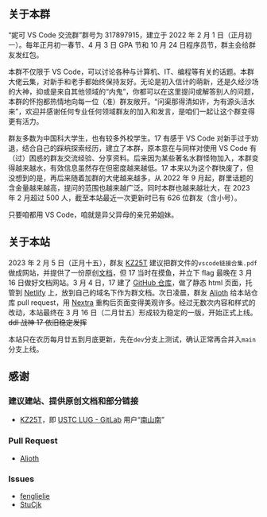 ## 关于本群

“妮可 VS Code 交流群”群号为 317897915，建立于 2022 年 2 月 1 日（正月初一）。每年正月初一春节、4 月 3 日 GPA 节和 10 月 24 日程序员节，群主会给群友发红包。

本群不仅限于 VS Code，可以讨论各种与计算机、IT、编程等有关的话题。本群大佬云集，对新手和老手都始终保持友好。无论是初入信计的萌新，还是久经沙场的大神，抑或是来自其他领域的“内鬼”，你都可以在这里提问或解答别人的问题，本群的怀抱都热情地向每一位（准）群友敞开。“问渠那得清如许，为有源头活水来”，欢迎并感谢任何专业任何领域群友的加入和发言，是咱们一起让这个群变得更有活力。

群友多数为中国科大学生，也有较多外校学生。17 有感于 VS Code 对新手过于劝退，结合自己的~~踩坑~~探索经历，建立了本群，原本意在与同样对使用 VS Code 有（过）困惑的群友交流经验、分享资料。后来因为某些著名水群怪物加入，本群变得越来越水，有效信息虽然存在但密度越来越低。17 本来以为这个群快废了，但没想到的是，再后来随着加群的大佬越来越多，从 2022 年 9 月起，群里话题的含金量越来越高，提问的范围也越来越广泛。同时本群也越来越壮大，在 2023 年 2 月超过 500 人，截至本站最近一次更新时已有 626 位群友（含小号）。

只要咱都用 VS Code，咱就是异父异母的亲兄弟姐妹。

## 关于本站

2023 年 2 月 5 日（正月十五），群友 [KZ25T](https://github.com/KZ25T) 建议把群文件的`vscode链接合集.pdf`做成网站，并提供了一份原创[文档](https://git.lug.ustc.edu.cn/CA/2022ics/-/tree/master/documents)，但 17 当时在摸鱼，并立下 flag 最晚在 3 月 16 日做好文档网站。3 月 4 日，17 建了 [GitHub 仓库](https://github.com/iw17/vscode)，做了静态 html 页面，托管到 [Netlify](https://netlify.com) 上，放到自己的域名下作为群文档。次日凌晨，群友 [Alioth](https://github.com/EpsUMa) 给本站仓库 pull request，用 [Nextra](https://nextra.site) 重构后页面变得美观许多。经过无数次内容和样式的改动，本站最终在 3 月 16 日（二月廿五）形成较为稳定的一版，开始正式上线。~~ddl 战神 17 依旧稳定发挥~~

本站只在农历每月廿五到月底更新，先在`dev`分支上测试，确认正常再合并入`main`分支上线。

## 感谢

### 建议建站、提供原创文档和部分链接

- [KZ25T](https://github.com/KZ25T)，即 [USTC LUG - GitLab](https://git.lug.ustc.edu.cn) 用户“[南山南](https://git.lug.ustc.edu.cn/CA)”

### Pull Request

- [Alioth](https://github.com/EpsUMa)

### Issues

- [fenglielie](https://github.com/fenglielie)
- [StuCjk](https://github.com/StuCjk)
